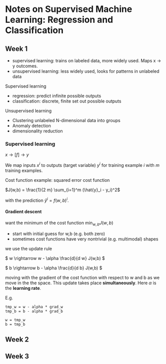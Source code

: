 # Notes on Supervised Machine Learning: Regression and Classification

## Week 1

* supervised learning: trains on labeled data, more widely used. Maps x -> y outcomes.
* unsupervised learning: less widely used, looks for patterns in unlabeled data

Supervised learning
* regression: predict infinite possible outputs
* classification: discrete, finite set out possible outputs

Unsupervised learning
* Clustering unlabeled N-dimensional data into groups
* Anomaly detection
* dimensionality reduction


### Supervised learning
$x \to [f] \to y$

We map inputs $x^i$ to outputs (target variable) $y^i$ for training example $i$ with $m$ training examples.

Cost function example: squared error cost function

$J(w,b) = \frac{1}{2 m} \sum_{i=1}^m (\hat{y}_i - y_i)^2$

with the prediction $\hat{y}^i = f(w,b)^i$.

#### Gradient descent

want the minimum of the cost function $\min_{w,b} J(w,b)$

* start with initial guess for w,b (e.g. both zero)
* sometimes cost functions have very nontrivial (e.g. multimodal) shapes

we use the update rule

$ w \rightarrow w - \alpha \frac{d}{d w} J(w,b) $

$ b \rightarrow b - \alpha \frac{d}{d b} J(w,b) $

moving with the gradient of the cost function with respect to w and b as we move in the the space. This update takes place __simultaneously__. Here $\alpha$ is the __learning rate__.

E.g.
```
tmp_w = w - alpha * grad_w
tmp_b = b - alpha * grad_b

w = tmp_w
b = tmp_b
```


## Week 2


## Week 3

